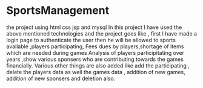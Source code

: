 # SportsManagement
the project using html css jsp and mysql
In this project I have used the above mentioned technologies and the   project goes like , first I have made a login page to  authenticate the user then he will be allowed to sports available ,players participating,
Fees dues by players,shortage of items which are needed during games
Analysis of players participitating over years ,show various sponsers who are contributing towards the games financially. Various other things are also added like add the participating , delete the players data as well the games data , addition of new games, addition of new sponsers and deletion also.

